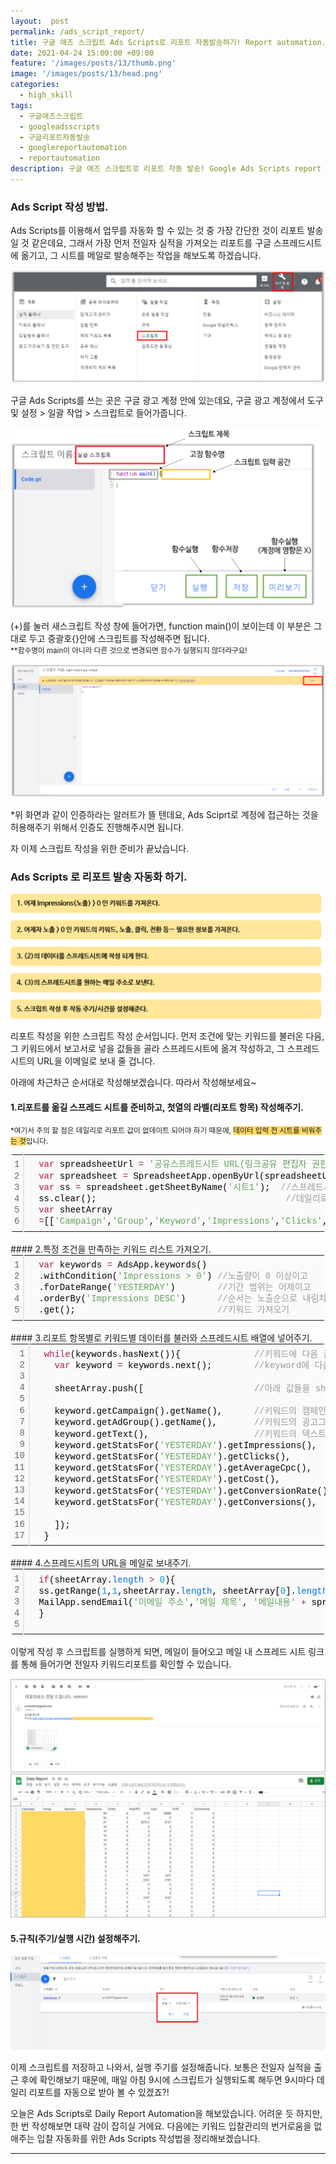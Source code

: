 ```yaml
---
layout:  post
permalink: /ads_script_report/
title: 구글 애즈 스크립트 Ads Scripts로 리포트 자동발송하기! Report automation.
date: 2021-04-24 15:00:00 +09:00
feature: '/images/posts/13/thumb.png'
image: '/images/posts/13/head.png'
categories:
  - high_skill
tags:
  - 구글애즈스크립트
  - googleadsscripts
  - 구글리포트자동발송
  - googlereportautomation
  - reportautomation
description: 구글 애즈 스크립트로 리포트 자동 발송! Google Ads Scripts report automation
---
```


### Ads Script 작성 방법.

Ads Scripts를 이용해서 업무를 자동화 할 수 있는 것 중 가장 간단한 것이 리포트 발송일 것 같은데요,
그래서 가장 먼저 전일자 실적을 가져오는 리포트를 구글 스프레드시트에 옮기고, 그 시트를 메일로 발송해주는 작업을 해보도록 하겠습니다.


![ads_script](/images/posts/13/scriptwrite.png)

구글 Ads Scripts를 쓰는 곳은 구글 광고 계정 안에 있는데요, 구글 광고 계정에서 도구 및 설정 > 일괄 작업 > 스크립트로 들어가줍니다.

![ads_script_function](/images/posts/13/scriptfunction.png)

(+)를 눌러 새스크립트 작성 창에 들어가면, function main()이 보이는데 이 부분은 그대로 두고 중괄호{}안에 스크립트를 작성해주면 됩니다.
<br><small>**함수명이 main이 아니라 다른 것으로 변경되면 함수가 실행되지 않더라구요!</small>

![ads_script_allow](/images/posts/13/allow.png)

*위 화면과 같이 인증하라는 알러트가 뜰 텐데요, Ads Sciprt로 계정에 접근하는 것을 허용해주기 위해서 인증도 진행해주시면 됩니다.

자 이제 스크립트 작성을 위한 준비가 끝났습니다.




### Ads Scripts 로 리포트 발송 자동화 하기.

![report_order](/images/posts/13/report_order.png)

리포트 작성을 위한 스크립트 작성 순서입니다. 먼저 조건에 맞는 키워드를 불러온 다음, 그 키워드에서 보고서로 넣을 값들을 골라 스프레드시트에 옮겨 작성하고, 그 스프레드 시트의 URL을 이메일로 보내 줄 겁니다.

아래에 차근차근 순서대로 작성해보겠습니다. 따라서 작성해보세요~


#### 1.리포트를 옮길 스프레드 시트를 준비하고, 첫열의 라벨(리포트 항목) 작성해주기.
<small>*여기서 주의 할 점은 데일리로 리포트 값이 없데이트 되어야 하기 때문에, <span style="background-color:#FFD966">데이터 입력 전 시트를 비워주는 것</span>입니다.</small>

<div class="colorscripter-code" style="color:#010101;font-family:Consolas, 'Liberation Mono', Menlo, Courier, monospace !important; position:relative !important;overflow:auto"><table class="colorscripter-code-table" style="margin:0;padding:0;border:none;background-color:#fafafa;border-radius:4px;" cellspacing="0" cellpadding="0"><tr><td style="padding:6px;border-right:2px solid #e5e5e5"><div style="margin:0;padding:0;word-break:normal;text-align:right;color:#666;font-family:Consolas, 'Liberation Mono', Menlo, Courier, monospace !important;line-height:130%"><div style="line-height:130%">1</div><div style="line-height:130%">2</div><div style="line-height:130%">3</div><div style="line-height:130%">4</div><div style="line-height:130%">5</div><div style="line-height:130%">6</div></div></td><td style="padding:6px 0;text-align:left"><div style="margin:0;padding:0;color:#010101;font-family:Consolas, 'Liberation Mono', Menlo, Courier, monospace !important;line-height:130%"><div style="padding:0 6px; white-space:pre; line-height:130%">&nbsp;&nbsp;<span style="color:#a71d5d">var</span>&nbsp;spreadsheetUrl&nbsp;<span style="color:#ff3399"></span><span style="color:#a71d5d">=</span>&nbsp;<span style="color:#63a35c">'공유스프레드시트&nbsp;URL(링크공유&nbsp;편집자&nbsp;권한)'</span>;</div><div style="padding:0 6px; white-space:pre; line-height:130%">&nbsp;&nbsp;<span style="color:#a71d5d">var</span>&nbsp;spreadsheet&nbsp;<span style="color:#ff3399"></span><span style="color:#a71d5d">=</span>&nbsp;SpreadsheetApp.openByUrl(spreadsheetUrl);</div><div style="padding:0 6px; white-space:pre; line-height:130%">&nbsp;&nbsp;<span style="color:#a71d5d">var</span>&nbsp;ss&nbsp;<span style="color:#ff3399"></span><span style="color:#a71d5d">=</span>&nbsp;spreadsheet.getSheetByName(<span style="color:#63a35c">'시트1'</span>);&nbsp;&nbsp;<span style="color:#999999">//스프레드시트&nbsp;내&nbsp;데이터를&nbsp;작성할&nbsp;시트의&nbsp;이름</span></div><div style="padding:0 6px; white-space:pre; line-height:130%">&nbsp;&nbsp;ss.clear();&nbsp;&nbsp;&nbsp;&nbsp;&nbsp;&nbsp;&nbsp;&nbsp;&nbsp;&nbsp;&nbsp;&nbsp;&nbsp;&nbsp;&nbsp;&nbsp;&nbsp;&nbsp;&nbsp;&nbsp;&nbsp;&nbsp;&nbsp;&nbsp;&nbsp;&nbsp;&nbsp;&nbsp;&nbsp;&nbsp;&nbsp;&nbsp;&nbsp;&nbsp;&nbsp;&nbsp;<span style="color:#999999">//데일리로&nbsp;값이&nbsp;없데이트&nbsp;되어야&nbsp;하므로,&nbsp;데이터&nbsp;입력&nbsp;전&nbsp;시트&nbsp;비워주기</span></div><div style="padding:0 6px; white-space:pre; line-height:130%">&nbsp;&nbsp;<span style="color:#a71d5d">var</span>&nbsp;sheetArray</div><div style="padding:0 6px; white-space:pre; line-height:130%">&nbsp;&nbsp;<span style="color:#ff3399"></span><span style="color:#a71d5d">=</span>[[<span style="color:#63a35c">'Campaign'</span>,<span style="color:#63a35c">'Group'</span>,<span style="color:#63a35c">'Keyword'</span>,<span style="color:#63a35c">'Impressions'</span>,<span style="color:#63a35c">'Clicks'</span>,<span style="color:#63a35c">'AvgCPC'</span>,<span style="color:#63a35c">'Cost'</span>,<span style="color:#63a35c">'CVR'</span>,<span style="color:#63a35c">'Conversions'</span>&nbsp;]];&nbsp;<span style="color:#999999">//&nbsp;리포트항목&nbsp;작성하기</span></div></div></td><td style="vertical-align:bottom;padding:0 2px 4px 0"><a href="http://colorscripter.com/info#e" target="_blank" style="text-decoration:none;color:white"><span style="font-size:9px;word-break:normal;background-color:#e5e5e5;color:white;border-radius:10px;padding:1px">cs</span></a></td></tr></table></div>
<br>
#### 2.특정 조건을 만족하는 키워드 리스트 가져오기.
<div class="colorscripter-code" style="color:#010101;font-family:Consolas, 'Liberation Mono', Menlo, Courier, monospace !important; position:relative !important;overflow:auto"><table class="colorscripter-code-table" style="margin:0;padding:0;border:none;background-color:#fafafa;border-radius:4px;" cellspacing="0" cellpadding="0"><tr><td style="padding:6px;border-right:2px solid #e5e5e5"><div style="margin:0;padding:0;word-break:normal;text-align:right;color:#666;font-family:Consolas, 'Liberation Mono', Menlo, Courier, monospace !important;line-height:130%"><div style="line-height:130%">1</div><div style="line-height:130%">2</div><div style="line-height:130%">3</div><div style="line-height:130%">4</div><div style="line-height:130%">5</div></div></td><td style="padding:6px 0;text-align:left"><div style="margin:0;padding:0;color:#010101;font-family:Consolas, 'Liberation Mono', Menlo, Courier, monospace !important;line-height:130%"><div style="padding:0 6px; white-space:pre; line-height:130%">&nbsp;&nbsp;<span style="color:#a71d5d">var</span>&nbsp;keywords&nbsp;<span style="color:#ff3399"></span><span style="color:#a71d5d">=</span>&nbsp;AdsApp.keywords()</div><div style="padding:0 6px; white-space:pre; line-height:130%">&nbsp;&nbsp;.withCondition(<span style="color:#63a35c">'Impressions&nbsp;&gt;&nbsp;0'</span>)&nbsp;<span style="color:#999999">//노출량이&nbsp;0&nbsp;이상이고</span></div><div style="padding:0 6px; white-space:pre; line-height:130%">&nbsp;&nbsp;.forDateRange(<span style="color:#63a35c">'YESTERDAY'</span>)&nbsp;&nbsp;&nbsp;&nbsp;&nbsp;&nbsp;&nbsp;&nbsp;<span style="color:#999999">//기간&nbsp;범위는&nbsp;어제이고</span></div><div style="padding:0 6px; white-space:pre; line-height:130%">&nbsp;&nbsp;.orderBy(<span style="color:#63a35c">'Impressions&nbsp;DESC'</span>)&nbsp;&nbsp;&nbsp;&nbsp;&nbsp;&nbsp;<span style="color:#999999">//순서는&nbsp;노출순으로&nbsp;내림차순으로</span></div><div style="padding:0 6px; white-space:pre; line-height:130%">&nbsp;&nbsp;.get();&nbsp;&nbsp;&nbsp;&nbsp;&nbsp;&nbsp;&nbsp;&nbsp;&nbsp;&nbsp;&nbsp;&nbsp;&nbsp;&nbsp;&nbsp;&nbsp;&nbsp;&nbsp;&nbsp;&nbsp;&nbsp;&nbsp;&nbsp;&nbsp;&nbsp;&nbsp;&nbsp;<span style="color:#999999">//키워드&nbsp;가져오기</span></div></div></td><td style="vertical-align:bottom;padding:0 2px 4px 0"><a href="http://colorscripter.com/info#e" target="_blank" style="text-decoration:none;color:white"><span style="font-size:9px;word-break:normal;background-color:#e5e5e5;color:white;border-radius:10px;padding:1px">cs</span></a></td></tr></table></div>
<br>
#### 3.리포트 항목별로 키워드별 데이터를 불러와 스프레드시트 배열에 넣어주기.

<div class="colorscripter-code" style="color:#010101;font-family:Consolas, 'Liberation Mono', Menlo, Courier, monospace !important; position:relative !important;overflow:auto"><table class="colorscripter-code-table" style="margin:0;padding:0;border:none;background-color:#fafafa;border-radius:4px;" cellspacing="0" cellpadding="0"><tr><td style="padding:6px;border-right:2px solid #e5e5e5"><div style="margin:0;padding:0;word-break:normal;text-align:right;color:#666;font-family:Consolas, 'Liberation Mono', Menlo, Courier, monospace !important;line-height:130%"><div style="line-height:130%">1</div><div style="line-height:130%">2</div><div style="line-height:130%">3</div><div style="line-height:130%">4</div><div style="line-height:130%">5</div><div style="line-height:130%">6</div><div style="line-height:130%">7</div><div style="line-height:130%">8</div><div style="line-height:130%">9</div><div style="line-height:130%">10</div><div style="line-height:130%">11</div><div style="line-height:130%">12</div><div style="line-height:130%">13</div><div style="line-height:130%">14</div><div style="line-height:130%">15</div><div style="line-height:130%">16</div><div style="line-height:130%">17</div></div></td><td style="padding:6px 0;text-align:left"><div style="margin:0;padding:0;color:#010101;font-family:Consolas, 'Liberation Mono', Menlo, Courier, monospace !important;line-height:130%"><div style="padding:0 6px; white-space:pre; line-height:130%">&nbsp;&nbsp;<span style="color:#a71d5d">while</span>(keywords.hasNext()){&nbsp;&nbsp;&nbsp;&nbsp;&nbsp;&nbsp;&nbsp;&nbsp;&nbsp;&nbsp;&nbsp;&nbsp;&nbsp;&nbsp;<span style="color:#999999">//키워드에&nbsp;다음&nbsp;값이&nbsp;있는&nbsp;동안</span></div><div style="padding:0 6px; white-space:pre; line-height:130%">&nbsp;&nbsp;&nbsp;&nbsp;<span style="color:#a71d5d">var</span>&nbsp;keyword&nbsp;<span style="color:#ff3399"></span><span style="color:#a71d5d">=</span>&nbsp;keywords.next();&nbsp;&nbsp;&nbsp;&nbsp;&nbsp;&nbsp;&nbsp;&nbsp;<span style="color:#999999">//keyword에&nbsp;다음&nbsp;키워드&nbsp;넣어주기</span></div><div style="padding:0 6px; white-space:pre; line-height:130%">&nbsp;</div><div style="padding:0 6px; white-space:pre; line-height:130%">&nbsp;&nbsp;&nbsp;&nbsp;sheetArray.push([&nbsp;&nbsp;&nbsp;&nbsp;&nbsp;&nbsp;&nbsp;&nbsp;&nbsp;&nbsp;&nbsp;&nbsp;&nbsp;&nbsp;&nbsp;&nbsp;&nbsp;&nbsp;&nbsp;&nbsp;&nbsp;<span style="color:#999999">//아래&nbsp;값들을&nbsp;sheetArray&nbsp;배열에&nbsp;넣어주기&nbsp;</span></div><div style="padding:0 6px; white-space:pre; line-height:130%">&nbsp;</div><div style="padding:0 6px; white-space:pre; line-height:130%">&nbsp;&nbsp;&nbsp;&nbsp;keyword.getCampaign().getName(),&nbsp;&nbsp;&nbsp;&nbsp;&nbsp;&nbsp;<span style="color:#999999">//키워드의&nbsp;캠페인&nbsp;이름&nbsp;가져오기</span></div><div style="padding:0 6px; white-space:pre; line-height:130%">&nbsp;&nbsp;&nbsp;&nbsp;keyword.getAdGroup().getName(),&nbsp;&nbsp;&nbsp;&nbsp;&nbsp;&nbsp;&nbsp;<span style="color:#999999">//키워드의&nbsp;광고그룹&nbsp;이름&nbsp;가져오기</span></div><div style="padding:0 6px; white-space:pre; line-height:130%">&nbsp;&nbsp;&nbsp;&nbsp;keyword.getText(),&nbsp;&nbsp;&nbsp;&nbsp;&nbsp;&nbsp;&nbsp;&nbsp;&nbsp;&nbsp;&nbsp;&nbsp;&nbsp;&nbsp;&nbsp;&nbsp;&nbsp;&nbsp;&nbsp;&nbsp;<span style="color:#999999">//키워드의&nbsp;텍스트&nbsp;가져오기</span></div><div style="padding:0 6px; white-space:pre; line-height:130%">&nbsp;&nbsp;&nbsp;&nbsp;keyword.getStatsFor(<span style="color:#63a35c">'YESTERDAY'</span>).getImpressions(),&nbsp;&nbsp;&nbsp;&nbsp;&nbsp;&nbsp;<span style="color:#999999">//키워드의&nbsp;전일자&nbsp;노출량&nbsp;가져오기</span></div><div style="padding:0 6px; white-space:pre; line-height:130%">&nbsp;&nbsp;&nbsp;&nbsp;keyword.getStatsFor(<span style="color:#63a35c">'YESTERDAY'</span>).getClicks(),&nbsp;&nbsp;&nbsp;&nbsp;&nbsp;&nbsp;&nbsp;&nbsp;&nbsp;&nbsp;&nbsp;<span style="color:#999999">//키워드의&nbsp;전일자&nbsp;클릭수&nbsp;가져오기</span></div><div style="padding:0 6px; white-space:pre; line-height:130%">&nbsp;&nbsp;&nbsp;&nbsp;keyword.getStatsFor(<span style="color:#63a35c">'YESTERDAY'</span>).getAverageCpc(),&nbsp;&nbsp;&nbsp;&nbsp;&nbsp;&nbsp;&nbsp;<span style="color:#999999">//키워드의&nbsp;전일자&nbsp;평균&nbsp;CPC&nbsp;가져오기</span></div><div style="padding:0 6px; white-space:pre; line-height:130%">&nbsp;&nbsp;&nbsp;&nbsp;keyword.getStatsFor(<span style="color:#63a35c">'YESTERDAY'</span>).getCost(),&nbsp;&nbsp;&nbsp;&nbsp;&nbsp;&nbsp;&nbsp;&nbsp;&nbsp;&nbsp;&nbsp;&nbsp;&nbsp;<span style="color:#999999">//키워드의&nbsp;전일자&nbsp;소진비용&nbsp;가져오기</span></div><div style="padding:0 6px; white-space:pre; line-height:130%">&nbsp;&nbsp;&nbsp;&nbsp;keyword.getStatsFor(<span style="color:#63a35c">'YESTERDAY'</span>).getConversionRate(),&nbsp;&nbsp;&nbsp;<span style="color:#999999">//키워드의&nbsp;전일자&nbsp;전환율&nbsp;가져오기</span></div><div style="padding:0 6px; white-space:pre; line-height:130%">&nbsp;&nbsp;&nbsp;&nbsp;keyword.getStatsFor(<span style="color:#63a35c">'YESTERDAY'</span>).getConversions(),&nbsp;&nbsp;&nbsp;&nbsp;&nbsp;&nbsp;<span style="color:#999999">//키워드의&nbsp;전일자&nbsp;전환수&nbsp;가져오기</span></div><div style="padding:0 6px; white-space:pre; line-height:130%">&nbsp;</div><div style="padding:0 6px; white-space:pre; line-height:130%">&nbsp;&nbsp;&nbsp;&nbsp;]);</div><div style="padding:0 6px; white-space:pre; line-height:130%">&nbsp;&nbsp;}</div></div><div style="text-align:right;margin-top:-13px;margin-right:5px;font-size:9px;font-style:italic"><a href="http://colorscripter.com/info#e" target="_blank" style="color:#e5e5e5text-decoration:none">Colored by Color Scripter</a></div></td><td style="vertical-align:bottom;padding:0 2px 4px 0"><a href="http://colorscripter.com/info#e" target="_blank" style="text-decoration:none;color:white"><span style="font-size:9px;word-break:normal;background-color:#e5e5e5;color:white;border-radius:10px;padding:1px">cs</span></a></td></tr></table></div>
<br>
#### 4.스프레드시트의 URL을 메일로 보내주기.

<div class="colorscripter-code" style="color:#010101;font-family:Consolas, 'Liberation Mono', Menlo, Courier, monospace !important; position:relative !important;overflow:auto"><table class="colorscripter-code-table" style="margin:0;padding:0;border:none;background-color:#fafafa;border-radius:4px;" cellspacing="0" cellpadding="0"><tr><td style="padding:6px;border-right:2px solid #e5e5e5"><div style="margin:0;padding:0;word-break:normal;text-align:right;color:#666;font-family:Consolas, 'Liberation Mono', Menlo, Courier, monospace !important;line-height:130%"><div style="line-height:130%">1</div><div style="line-height:130%">2</div><div style="line-height:130%">3</div><div style="line-height:130%">4</div><div style="line-height:130%">5</div></div></td><td style="padding:6px 0;text-align:left"><div style="margin:0;padding:0;color:#010101;font-family:Consolas, 'Liberation Mono', Menlo, Courier, monospace !important;line-height:130%"><div style="padding:0 6px; white-space:pre; line-height:130%">&nbsp;&nbsp;<span style="color:#a71d5d">if</span>(sheetArray.<span style="color:#066de2">length</span>&nbsp;<span style="color:#ff3399"></span><span style="color:#a71d5d">&gt;</span>&nbsp;<span style="color:#0099cc">0</span>){&nbsp;&nbsp;&nbsp;&nbsp;&nbsp;&nbsp;&nbsp;&nbsp;&nbsp;&nbsp;&nbsp;&nbsp;&nbsp;&nbsp;&nbsp;&nbsp;&nbsp;&nbsp;&nbsp;&nbsp;&nbsp;&nbsp;&nbsp;&nbsp;&nbsp;&nbsp;&nbsp;&nbsp;&nbsp;&nbsp;&nbsp;&nbsp;&nbsp;&nbsp;&nbsp;&nbsp;&nbsp;&nbsp;&nbsp;&nbsp;&nbsp;&nbsp;&nbsp;&nbsp;&nbsp;&nbsp;&nbsp;&nbsp;&nbsp;&nbsp;&nbsp;&nbsp;&nbsp;&nbsp;<span style="color:#999999">//sheetArray배열에&nbsp;내용이&nbsp;1개&nbsp;이상이면</span></div><div style="padding:0 6px; white-space:pre; line-height:130%">&nbsp;&nbsp;ss.getRange(<span style="color:#0099cc">1</span>,<span style="color:#0099cc">1</span>,sheetArray.<span style="color:#066de2">length</span>,&nbsp;sheetArray[<span style="color:#0099cc">0</span>].<span style="color:#066de2">length</span>).setValues(sheetArray);&nbsp;<span style="color:#999999">//스프레드시트에&nbsp;내용&nbsp;채우기</span></div><div style="padding:0 6px; white-space:pre; line-height:130%">&nbsp;&nbsp;MailApp.sendEmail(<span style="color:#63a35c">'이메일&nbsp;주소'</span>,<span style="color:#63a35c">'메일&nbsp;제목'</span>,&nbsp;<span style="color:#63a35c">'메일내용'</span>&nbsp;<span style="color:#ff3399"></span><span style="color:#a71d5d">+</span>&nbsp;spreadsheetUrl&nbsp;);&nbsp;&nbsp;&nbsp;&nbsp;&nbsp;&nbsp;<span style="color:#999999">//메일로&nbsp;보내주기</span></div><div style="padding:0 6px; white-space:pre; line-height:130%">&nbsp;&nbsp;}</div><div style="padding:0 6px; white-space:pre; line-height:130%">&nbsp;</div></div><div style="text-align:right;margin-top:-13px;margin-right:5px;font-size:9px;font-style:italic"><a href="http://colorscripter.com/info#e" target="_blank" style="color:#e5e5e5text-decoration:none">Colored by Color Scripter</a></div></td><td style="vertical-align:bottom;padding:0 2px 4px 0"><a href="http://colorscripter.com/info#e" target="_blank" style="text-decoration:none;color:white"><span style="font-size:9px;word-break:normal;background-color:#e5e5e5;color:white;border-radius:10px;padding:1px">cs</span></a></td></tr></table></div>

<br>
이렇게 작성 후 스크립트를 실행하게 되면, 메일이 들어오고 메일 내 스프레드 시트 링크를 통해 들어가면 전일자 키워드리포트를 확인할 수 있습니다.

![result](/images/posts/13/result.png)


#### 5.규칙(주기/실행 시간) 설정해주기.

![frequency](/images/posts/13/frequency.png)

이제 스크립트를 저장하고 나와서, 실행 주기를 설정해줍니다. 보통은 전일자 실적을 출근 후에 확인해보기 때문에, 매일 아침 9시에 스크립트가 실행되도록 해두면
9시마다 데일리 리포트를 자동으로 받아 볼 수 있겠죠?!



오늘은 Ads Scripts로 Daily Report Automation을 해보았습니다. 어려운 듯 하지만, 한 번 작성해보면 대략 감이 잡히실 거에요.
다음에는 키워드 입찰관리의 번거로움을 없애주는 입찰 자동화를 위한 Ads Scripts 작성법을 정리해보겠습니다.


-----------------------------
